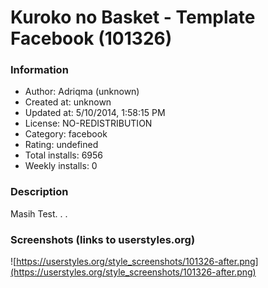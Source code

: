 # Kuroko no Basket - Template Facebook (101326)

### Information
- Author: Adriqma (unknown)
- Created at: unknown
- Updated at: 5/10/2014, 1:58:15 PM
- License: NO-REDISTRIBUTION
- Category: facebook
- Rating: undefined
- Total installs: 6956
- Weekly installs: 0


### Description
Masih Test. . .


### Screenshots (links to userstyles.org)
![https://userstyles.org/style_screenshots/101326-after.png](https://userstyles.org/style_screenshots/101326-after.png)


